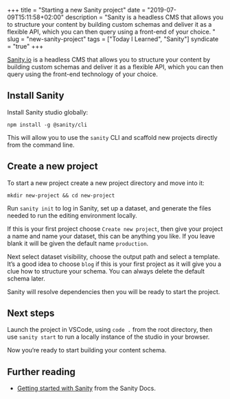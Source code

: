 +++
title = "Starting a new Sanity project"
date = "2019-07-09T15:11:58+02:00"
description = "Sanity is a headless CMS that allows you to structure your content by building custom schemas and deliver it as a flexible API, which you can then query using a front-end of your choice. "
slug = "new-sanity-project"
tags = ["Today I Learned", "Sanity"]
syndicate = "true"
+++

[Sanity.io](https://www.sanity.io/) is a headless CMS that allows you to structure your content by building custom schemas and deliver it as a flexible API, which you can then query using the front-end technology of your choice.

## Install Sanity

Install Sanity studio globally:

```
npm install -g @sanity/cli
```

This will allow you to use the `sanity` CLI and scaffold new projects directly from the command line.

## Create a new project

To start a new project create a new project directory and move into it:

```
mkdir new-project && cd new-project
```

Run `sanity init` to log in Sanity, set up a dataset, and generate the files needed to run the editing environment locally.

If this is your first project choose `Create new project`, then give your project a name and name your dataset, this can be anything you like. If you leave blank it will be given the default name `production`.

Next select dataset visibility, choose the output path and select a template. It’s a good idea to choose `blog` if this is your first project as it will give you a clue how to structure your schema. You can always delete the default schema later.

Sanity will resolve dependencies then you will be ready to start the project.

## Next steps

Launch the project in VSCode, using `code .` from the root directory, then use `sanity start` to run a locally instance of the studio in your browser.

Now you‘re ready to start building your content schema.

## Further reading

- [Getting started with Sanity](https://www.sanity.io/docs/introduction/getting-started) from the Sanity Docs.
